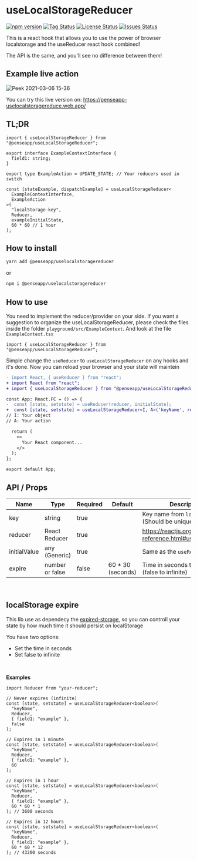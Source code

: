# useLocalStorageReducer

<!-- <div align="center"> -->

<!-- ![npm](https://img.shields.io/npm/dt/nodejs-health-checker?style=for-the-badge)<br> -->

[![npm version](https://badge.fury.io/js/%40penseapp%2FuseLocalStorageReducer.svg)](https://badge.fury.io/js/%40penseapp%2FuseLocalStorageReducer)
[![Tag Status](https://img.shields.io/github/tag/penseapp/useLocalStorageReducer)](https://img.shields.io/github/v/tag/penseapp/useLocalStorageReducer)
[![License Status](https://img.shields.io/github/license/penseapp/useLocalStorageReducer)](https://img.shields.io/github/license/penseapp/useLocalStorageReducer)
[![Issues Status](https://img.shields.io/github/issues/penseapp/useLocalStorageReducer)](https://img.shields.io/github/issues/penseapp/useLocalStorageReducer)

<!-- ![test](https://github.com/penseapp/useLocalStorageReducer/workflows/test/badge.svg?branch=master) -->
<!-- ![GitHub Workflow Status (event)](https://img.shields.io/github/workflow/status/@penseapp/useLocalStorageReducer/test) -->
<!-- [![Coverage Status](https://coveralls.io/repos/github/penseapp/useLocalStorageReducer/badge.svg?branch=master)](https://coveralls.io/github/penseapp/useLocalStorageReducer?branch=master) -->

<!-- </div> -->

This is a react hook that allows you to use the power of browser localstorage
and the useReducer react hook combined!

The API is the same, and you'll see no difference between them!

## Example live action

![Peek 2021-03-06 15-36](https://user-images.githubusercontent.com/5152197/110217257-d131ed80-7e91-11eb-8f57-cb23404c52d6.gif)

You can try this live version on: https://penseapp-uselocalstoragereduce.web.app/

## TL;DR

```tsx
import { useLocalStorageReducer } from "@penseapp/useLocalStorageReducer";

export interface ExampleContextInterface {
  field1: string;
}

export type ExampleAction = UPDATE_STATE; // Your reducers used in switch

const [stateExample, dispatchExample] = useLocalStorageReducer<
  ExampleContextInterface,
  ExampleAction
>(
  "localStorage-key",
  Reducer,
  exampleInitialState,
  60 * 60 // 1 hour
);
```

## How to install

```sh
yarn add @penseapp/uselocalstoragereducer
```

or

```sh
npm i @penseapp/uselocalstoragereducer
```

## How to use

You need to implement the reducer/provider on your side. If you want a suggestion to
organize the useLocalStorageReducer, please check the files inside the folder
`playground/src/ExampleContext`. And look at the file `ExampleContext.tsx`

```tsx
import { useLocalStorageReducer } from "@penseapp/useLocalStorageReducer";
```

Simple change the `useReducer` to `useLocalStorageReducer` on any hooks and it's done.
Now you can reload your browser and your state will maintein

```diff
- import React, { useReducer } from "react";
+ import React from "react";
+ import { useLocalStorageReducer } from "@penseapp/useLocalStorageReducer";

const App: React.FC = () => {
-  const [state, setstate] = useReducer(reducer, initialState);
+  const [state, setstate] = useLocalStorageReducer<I, A>('keyName', reducer, initialState, false);
// I: Your object
// A: Your action

  return (
    <>
      Your React component...
    </>
  );
};

export default App;
```

## API / Props

| Name         | Type            | Required | Default            | Description                                              |
| ------------ | --------------- | -------- | ------------------ | -------------------------------------------------------- |
| key          | string          | true     |                    | Key name from `localStorage` (Should be unique)          |
| reducer      | React Reducer   | true     |                    | https://reactjs.org/docs/hooks-reference.html#usereducer |
| initialValue | any (Generic)   | true     |                    | Same as the `useReducer` hook                            |
| expire       | number or false | false    | 60 \* 30 (seconds) | Time in seconds to expiry (false to infinite)            |

<br />

## localStorage expire

This lib use as dependecy the [expired-storage](https://www.npmjs.com/package/expired-storage), so you can controll your state by how much time it should persist on localStorage

You have two options:

- Set the time in seconds
- Set false to infinite

<br />

**Examples**

```tsx
import Reducer from "your-reducer";

// Never expires (infinite)
const [state, setstate] = useLocalStorageReducer<boolean>(
  "keyName",
  Reducer,
  { field1: "example" },
  false
);

// Expires in 1 minute
const [state, setstate] = useLocalStorageReducer<boolean>(
  "keyName",
  Reducer,
  { field1: "example" },
  60
);

// Expires in 1 hour
const [state, setstate] = useLocalStorageReducer<boolean>(
  "keyName",
  Reducer,
  { field1: "example" },
  60 * 60 * 1
); // 3600 seconds

// Expires in 12 hours
const [state, setstate] = useLocalStorageReducer<boolean>(
  "keyName",
  Reducer,
  { field1: "example" },
  60 * 60 * 12
); // 43200 seconds
```
